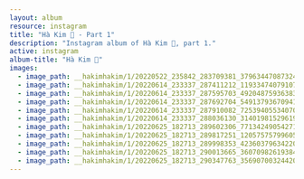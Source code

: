 ```yaml
---
layout: album
resource: instagram
title: "Hà Kim 🧸 - Part 1"
description: "Instagram album of Hà Kim 🧸, part 1."
active: instagram
album-title: "Hà Kim 🧸"
images:
  - image_path: __hakimhakim/1/20220522_235842_283709381_379634470873247_4991006505159383456_n.jpg
  - image_path: __hakimhakim/1/20220614_233337_287411212_119334740791074_3542814458199897894_n.jpg
  - image_path: __hakimhakim/1/20220614_233337_287595703_492048759363838_5771940980851109381_n.jpg
  - image_path: __hakimhakim/1/20220614_233337_287692704_549137936709411_4584481523931881339_n.jpg
  - image_path: __hakimhakim/1/20220614_233337_287910082_725394055340703_5628563050773526189_n.jpg
  - image_path: __hakimhakim/1/20220614_233337_288036130_3140198152961928_9095994994099373258_n.jpg
  - image_path: __hakimhakim/1/20220625_182713_289602306_771342490542711_1454894822821790397_n.jpg
  - image_path: __hakimhakim/1/20220625_182713_289817251_1205757579960514_2581048057285960827_n.jpg
  - image_path: __hakimhakim/1/20220625_182713_289998353_423603796342202_4094934245100557011_n.jpg
  - image_path: __hakimhakim/1/20220625_182713_290013665_360709826193847_6342356013610469611_n.jpg
  - image_path: __hakimhakim/1/20220625_182713_290347763_356907003244207_5100867444026438992_n.jpg
---
```

